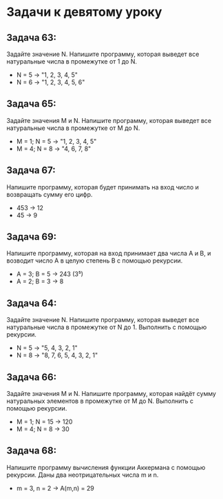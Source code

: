# Задачи к девятому уроку

## **Задача 63:**
Задайте значение N. Напишите программу, которая выведет все натуральные числа в промежутке от 1 до N.
* N = 5 -> "1, 2, 3, 4, 5"
* N = 6 -> "1, 2, 3, 4, 5, 6"

## **Задача 65:**
Задайте значения M и N. Напишите программу, которая выведет все натуральные числа в промежутке от M до N.
* M = 1; N = 5 -> "1, 2, 3, 4, 5"
* M = 4; N = 8 -> "4, 6, 7, 8"

## **Задача 67:**
Напишите программу, которая будет принимать на вход число и возвращать сумму его цифр.
* 453 -> 12
* 45 -> 9

## **Задача 69:**
Напишите программу, которая на вход принимает два числа A и B, и возводит число А в целую степень B с помощью рекурсии.
* A = 3; B = 5 -> 243 (3⁵)
* A = 2; B = 3 -> 8

## **Задача 64:**
Задайте значение N. Напишите программу, которая выведет все натуральные числа в промежутке от N до 1. Выполнить с помощью рекурсии.
* N = 5 -> "5, 4, 3, 2, 1"
* N = 8 -> "8, 7, 6, 5, 4, 3, 2, 1"

## **Задача 66:**
Задайте значения M и N. Напишите программу, которая найдёт сумму натуральных элементов в промежутке от M до N. Выполнить с помощью рекурсии.
* M = 1; N = 15 -> 120
* M = 4; N = 8 -> 30

## **Задача 68:**
Напишите программу вычисления функции Аккермана с помощью рекурсии. Даны два неотрицательных числа m и n.
* m = 3, n = 2 -> A(m,n) = 29

